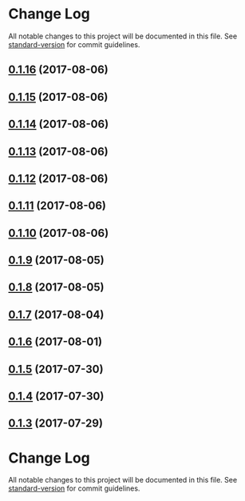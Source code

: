 # Change Log

All notable changes to this project will be documented in this file. See [standard-version](https://github.com/conventional-changelog/standard-version) for commit guidelines.

<a name="0.1.16"></a>
## [0.1.16](https://github.com/teoboley/modular-graphql/compare/v0.1.15...v0.1.16) (2017-08-06)



<a name="0.1.15"></a>
## [0.1.15](https://github.com/teoboley/modular-graphql/compare/v0.1.14...v0.1.15) (2017-08-06)



<a name="0.1.14"></a>
## [0.1.14](https://github.com/teoboley/modular-graphql/compare/v0.1.13...v0.1.14) (2017-08-06)



<a name="0.1.13"></a>
## [0.1.13](https://github.com/teoboley/modular-graphql/compare/v0.1.12...v0.1.13) (2017-08-06)



<a name="0.1.12"></a>
## [0.1.12](https://github.com/teoboley/modular-graphql/compare/v0.1.11...v0.1.12) (2017-08-06)



<a name="0.1.11"></a>
## [0.1.11](https://github.com/teoboley/modular-graphql/compare/v0.1.10...v0.1.11) (2017-08-06)



<a name="0.1.10"></a>
## [0.1.10](https://github.com/teoboley/modular-graphql/compare/v0.1.9...v0.1.10) (2017-08-06)



<a name="0.1.9"></a>
## [0.1.9](https://github.com/teoboley/modular-graphql/compare/v0.1.8...v0.1.9) (2017-08-05)



<a name="0.1.8"></a>
## [0.1.8](https://github.com/teoboley/modular-graphql/compare/v0.1.7...v0.1.8) (2017-08-05)



<a name="0.1.7"></a>
## [0.1.7](https://github.com/teoboley/modular-graphql/compare/v0.1.6...v0.1.7) (2017-08-04)



<a name="0.1.6"></a>
## [0.1.6](https://github.com/teoboley/modular-graphql/compare/v0.1.5...v0.1.6) (2017-08-01)



<a name="0.1.5"></a>
## [0.1.5](https://github.com/teoboley/modular-graphql/compare/v0.1.4...v0.1.5) (2017-07-30)



<a name="0.1.4"></a>
## [0.1.4](https://github.com/teoboley/modular-graphql/compare/v0.1.3...v0.1.4) (2017-07-30)



<a name="0.1.3"></a>
## [0.1.3](https://github.com/teoboley/modular-graphql/compare/v0.1.1...v0.1.3) (2017-07-29)



# Change Log

All notable changes to this project will be documented in this file. See [standard-version](https://github.com/conventional-changelog/standard-version) for commit guidelines.
